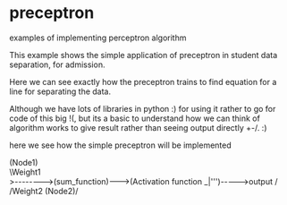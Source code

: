 # preceptron
examples of implementing perceptron algorithm

This example shows the simple application of preceptron in student data separation, for admission.

Here we can see exactly how the preceptron trains to find equation for a line for separating the data.

Although we have lots of libraries in python :) for using it rather to go for code of this big !(, but its a basic to understand how we can think of algorithm works to give result rather than seeing output directly +-/.
:)


here we see how the simple preceptron will be implemented

(Node1)\
        \Weight1
         \
          >-------->(sum_function)--->(Activation function _|''')----->output
         /
        /Weight2
(Node2)/



